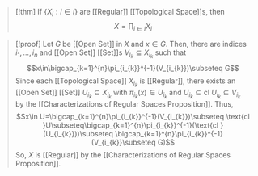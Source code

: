 >[!thm]
If $\{X_{i}:i\in I\}$ are [[Regular]] [[Topological Space]]s, then $$X=\prod_{i\in I}X_{i}$$

>[!proof]
Let $G$ be [[Open Set]] in $X$ and $x\in G$. Then, there are indices $i_{1},\ldots,i_{n}$ and [[Open Set]] [[Set]]s $V_{i_{k}}\subseteq X_{i_{k}}$ such that $$x\in\bigcap_{k=1}^{n}\pi_{i_{k}}^{-1}(V_{i_{k}})\subseteq G$$Since each [[Topological Space]] $X_{i_{k}}$ is [[Regular]], there exists an [[Open Set]] [[Set]] $U_{i_{k}}\subseteq X_{i_{k}}$ with $\pi_{i_{k}}(x)\in U_{i_{k}}$ and $U_{i_{k}}\subseteq \text{cl }U_{i_{k}}\subseteq  V_{i_{k}}$ by the [[Characterizations of Regular Spaces Proposition]]. Thus, $$x\in U=\bigcap_{k=1}^{n}\pi_{i_{k}}^{-1}(V_{i_{k}})\subseteq \text{cl }U\subseteq\bigcap_{k=1}^{n}\pi_{i_{k}}^{-1}(\text{cl }(U_{i_{k}}))\subseteq \bigcap_{k=1}^{n}\pi_{i_{k}}^{-1}(V_{i_{k}}\subseteq G)$$So, $X$ is [[Regular]] by the [[Characterizations of Regular Spaces Proposition]].
